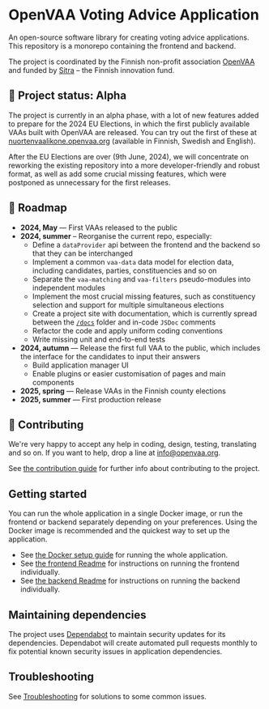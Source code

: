 # OpenVAA Voting Advice Application

An open-source software library for creating voting advice applications. This repository is a monorepo containing the frontend and backend.

The project is coordinated by the Finnish non-profit association [OpenVAA](https://openvaa.org/en) and funded by [Sitra](https://www.sitra.fi/en/) – the Finnish innovation fund.

## 🚧 Project status: Alpha

The project is currently in an alpha phase, with a lot of new features added to prepare for the 2024 EU Elections, in which the first publicly available VAAs built with OpenVAA are released. You can try out the first of these at [nuortenvaalikone.openvaa.org](nuortenvaalikone.openvaa.org) (available in Finnish, Swedish and English).

After the EU Elections are over (9th June, 2024), we will concentrate on reworking the existing repository into a more developer-friendly and robust format, as well as add some crucial missing features, which were postponed as unnecessary for the first releases.

## 🎢 Roadmap

- **2024, May** — First VAAs released to the public
- **2024, summer** – Reorganise the current repo, especially:
  - Define a `dataProvider` api between the frontend and the backend so that they can be interchanged
  - Implement a common `vaa-data` data model for election data, including candidates, parties, constituencies and so on
  - Separate the `vaa-matching` and `vaa-filters` pseudo-modules into independent modules
  - Implement the most crucial missing features, such as constituency selection and support for multiple simultaneous elections
  - Create a project site with documentation, which is currently spread between the [`/docs`](./docs/) folder and in-code `JSDoc` comments
  - Refactor the code and apply uniform coding conventions
  - Write missing unit and end-to-end tests
- **2024, autumn** — Release the first full VAA to the public, which includes the interface for the candidates to input their answers
  - Build application manager UI
  - Enable plugins or easier customisation of pages and main components
- **2025, spring** — Release VAAs in the Finnish county elections
- **2025, summer** — First production release

## 🍭 Contributing

We're very happy to accept any help in coding, design, testing, translating and so on. If you want to help, drop a line at info@openvaa.org.

See [the contribution guide](docs/contributing/CONTRIBUTING.md) for further info about contributing to the project.

## Getting started
You can run the whole application in a single Docker image, or run the frontend or backend separately depending on your preferences. Using the Docker image is recommended and the quickest way to set up the application.

- See [the Docker setup guide](docs/docker-setup-guide.md) for running the whole application.
- See [the frontend Readme](frontend/README.md) for instructions on running the frontend individually.
- See [the backend Readme](/backend/vaa-strapi/README.md) for instructions on running the backend individually.

## Maintaining dependencies
The project uses [Dependabot](https://github.com/dependabot) to maintain security updates for its dependencies. Dependabot will create automated pull requests monthly to fix potential known security issues in application dependencies.

## Troubleshooting
See [Troubleshooting](docs/troubleshooting.md) for solutions to some common issues.
